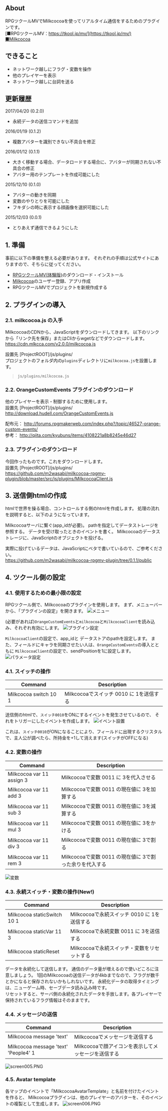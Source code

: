 ## About

RPGツクールMVでMilkcocoaを使ってリアルタイム通信をするためのプラグインです。  
[■RPGツクールMV：https://tkool.jp/mv/](https://tkool.jp/mv/)  
[■Milkcocoa](https://mlkcca.com/)

## できること
+ ネットワーク越しにフラグ・変数を操作
+ 他のプレイヤーを表示
+ ネットワーク越しに台詞を送る

## 更新履歴
2017/04/20 (0.2.0)
+ 永続データの送信コマンドを追加

2016/01/19 (0.1.2)
+ 複数アバターを識別できない不具合を修正

2016/01/12 (0.1.1)
+ 大きく移動する場合、データロードする場合に、アバターが同期されない不具合の修正
+ アバター用のテンプレートを作成可能にした

2015/12/10 (0.1.0)
+ アバターの動きを同期
+ 変数のやりとりを可能にした
+ フキダシの時に表示する顔画像を選択可能にした

2015/12/03 (0.0.1)
+ とりあえず通信できるようにした


## 1. 準備
事前に以下の準備を整える必要があります。
それぞれの手順は公式サイトにありますので、そちらに従ってください。

- [RPGツクールMV(体験版)](https://tkool.jp/mv/)のダウンロード・インストール
- [Milkcocoa](https://mlkcca.com/)のユーザー登録、アプリ作成
- RPGツクールMVでプロジェクトを新規作成する

## 2. プラグインの導入
### 2.1. milkcocoa.js の入手
MilkcocoaのCDNから、JavaScriptをダウンロードしてきます。
以下のリンクから「リンク先を保存」またはCliからwgetなどでダウンロードします。  
https://cdn.mlkcca.com/v2.0.0/milkcocoa.js

設置先 [ProjectROOT]/js/plugins/  
プロジェクトのフォルダ内の`plugins`ディレクトリに`milkcocoa.js`を設置します。
> `js/plugins/milkcocoa.js`

### 2.2. OrangeCustomEvents プラグインのダウンロード
他のプレイヤーを表示・制御するために使用します。  
設置先 [ProjectROOT]/js/plugins/  
http://download.hudell.com/OrangeCustomEvents.js

配布元：
http://forums.rpgmakerweb.com/index.php?/topic/46527-orange-custom-events/  
参考：
http://qiita.com/kyubuns/items/4108221a8b8245e46d27


### 2.3. プラグインのダウンロード
今回作ったものです。これをダウンロードします。  
設置先 [ProjectROOT]/js/plugins/  
https://github.com/m2wasabi/milkcocoa-rpgmv-plugin/blob/master/src/js/plugins/MilkcocoaClient.js

## 3. 送信側htmlの作成
htmlで世界を操る場合、コントロールする側のhtmlを作成します。
処理の流れを説明すると、以下のようになっています。

Milkcocoaサーバに繋ぐ(app_idが必要)。
pathを指定してデータストレージを参照する。
データを受け取ったときのイベントを書く。
Milkcocoaのデータストレージに、JavaScriptのオブジェクトを投げる。

実際に投げているデータは、JavaScriptにベタで書いているので、ご参考ください。  
https://github.com/m2wasabi/milkcocoa-rpgmv-plugin/tree/0.1.1/public


## 4. ツクール側の設定
### 4.1. 使用するための最小限の設定
RPGツクール側で、Milkcocoaのプラグインを使用します。
まず、メニューバーから、「プラグインの設定」を開きます。
![メニュー](https://qiita-image-store.s3.amazonaws.com/0/35009/a5c5f96c-93aa-9da1-58dd-5bebe5878eef.png)

(必要があれば)`OrangeCustomEvents`と`milkcocoa`と`MilkcocoaClient`を読み込み、それぞれ有効にします。
![プラグイン設定](https://qiita-image-store.s3.amazonaws.com/0/35009/1d402d3b-ec32-0cf5-177b-84d241d162f2.png)

`MilkcocoaClient`の設定で、app_idと データストアのpathを設定します。
また、フィールドにキャラを同期させたい人は、`OrangeCustomEvents`の導入とともに
`MilkcocoaClient`の設定で、sendPositionを1に設定します。
![パラメータ設定](https://qiita-image-store.s3.amazonaws.com/0/35009/7610b768-2a8b-82c5-bea4-e94dbc129de3.png)


### 4.1. スイッチの操作
| Command | Description |
|----|-----|
|Milkcocoa switch 10 1 | Milkcocoaでスイッチ 0010 に 1を送信する|

送信側のhtmlで、`スイッチ0010`をONにするイベントを発生させているので、
それをトリガーにしたイベントを作成します。
![イベント設置](https://qiita-image-store.s3.amazonaws.com/0/35009/52a8025f-b29e-f263-5861-0bbb3970b06d.png)

これは、`スイッチ0010`がONになることにより、フィールドに出現するクリスタルで、主人公が調べたら、所持金を+1して消えます(スイッチがOFFになる)

### 4.2. 変数の操作

| Command | Description |
|----|-----|
|Milkcocoa var 11 assign 3 | Milkcocoaで変数 0011 に 3を代入させる|
|Milkcocoa var 11 add 3 | Milkcocoaで変数 0011 の現在値に 3を加算する|
|Milkcocoa var 11 sub 3 | Milkcocoaで変数 0011 の現在値に 3を減算する|
|Milkcocoa var 11 mul 3 | Milkcocoaで変数 0011 の現在値に 3をかける|
|Milkcocoa var 11 div 3 | Milkcocoaで変数 0011 の現在値に 3で割る|
|Milkcocoa var 11 rem 3 | Milkcocoaで変数 0011 の現在値に 3で割った余りを代入する|

![変数](https://qiita-image-store.s3.amazonaws.com/0/35009/60878149-5a9f-09ac-1e4f-dff48c17cfdb.png)

### 4.3. 永続スイッチ・変数の操作(New!)

| Command | Description |
|----|-----|
|Milkcocoa staticSwitch 10 1 | Milkcocoaで永続スイッチ 0010 に 1を送信する|
|Milkcocoa staticVar 11 3 | Milkcocoaで永続変数 0011 に 3を送信する|
|Milkcocoa staticReset | Milkcocoaで永続スイッチ・変数をリセットする|

データを永続化して送信します。
通信のデータ量が増えるので使いどころに注意しましょう。
1回のMilkcocoaの送信データが4kbまでなので、フラグが数千とかになると保存されないかもしれないです。
永続化データの取得タイミングは、ニューゲーム時、セーブデータ読み込み時です。  
リセットすると、サーバ側の永続化されたデータを手放します。各プレイヤーで保持されているフラグ情報はそのままです。

### 4.4. メッセージの送信

| Command | Description |
|----|-----|
|Milkcocoa message 'text' | Milkcocoaでメッセージを送信する|
|Milkcocoa message 'text' 'People4' 1 |  Milkcocoaで顔アイコンを表示してメッセージを送信する|

![screen005.PNG](https://qiita-image-store.s3.amazonaws.com/0/35009/7a3f1122-c1d7-311b-eebc-27430360a56c.png)

### 4.5. Avatar template
各マップのイベントで「MilkcocoaAvatarTemplate」と名前を付けたイベントを作ると、
Milkcocoaプラグインは、他のプレイヤーのアバターを、そのイベントの複製として生成します。
![screen006.PNG](https://qiita-image-store.s3.amazonaws.com/0/35009/95396229-ac66-997b-74c5-617fb6314830.png)
